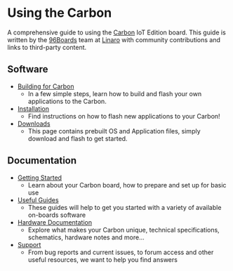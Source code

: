 # Using the Carbon

A comprehensive guide to using the [Carbon](http://www.96boards.org/product/Carbon/) IoT Edition board. This guide is written by the [96Boards](https://www.96boards.org) team at [Linaro](http://www.linaro.org) with community contributions and links to third-party content.

## Software

- [Building for Carbon](build/README.md)
   - In a few simple steps, learn how to build and flash your own applications to the Carbon.
- [Installation](installation/README.md)
   -  Find instructions on how to flash new applications to your Carbon!
- [Downloads](downloads/README.md)
   - This page contains prebuilt OS and Application files, simply download and flash to get started.

## Documentation

- [Getting Started](getting-started/README.md)
   - Learn about your Carbon board, how to prepare and set up for basic use
- [Useful Guides](guides/README.md)
   - These guides will help to get you started with a variety of available on-boards software
- [Hardware Documentation](hardware-docs/README.md)
   - Explore what makes your Carbon unique, technical specifications, schematics, hardware notes and more...
- [Support](support/README.md)
   - From bug reports and current issues, to forum access and other useful resources, we want to help you find answers   
